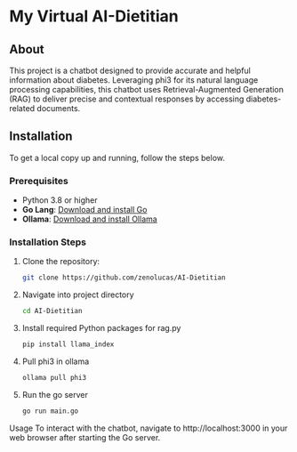 # My Virtual AI-Dietitian

## About
This project is a chatbot designed to provide accurate and helpful information about diabetes. 
Leveraging phi3 for its natural language processing capabilities, this chatbot uses Retrieval-Augmented Generation (RAG) to deliver precise and contextual responses by accessing diabetes-related documents.

## Installation
To get a local copy up and running, follow the steps below.

### Prerequisites
- Python 3.8 or higher
- **Go Lang**: [Download and install Go](https://golang.org/dl/)
- **Ollama**: [Download and install Ollama](https://ollama.com/)

### Installation Steps
1. Clone the repository:
   ```sh
   git clone https://github.com/zenolucas/AI-Dietitian

2. Navigate into project directory
   ```sh
   cd AI-Dietitian

3. Install required Python packages for rag.py
   ```sh
   pip install llama_index

4. Pull phi3 in ollama
   ```sh
   ollama pull phi3

6. Run the go server
   ```sh
   go run main.go

  Usage
To interact with the chatbot, navigate to http://localhost:3000 in your web browser after starting the Go server. 

